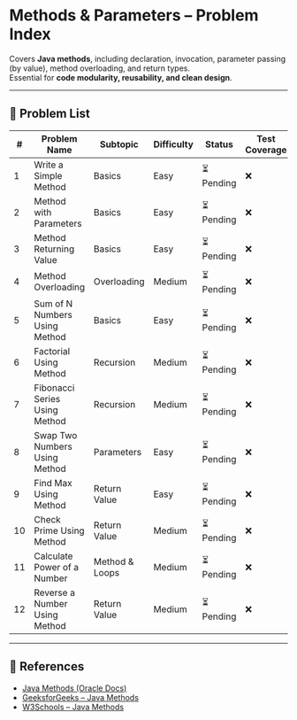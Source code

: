 # Methods & Parameters – Problem Index

Covers **Java methods**, including declaration, invocation, parameter passing (by value), method overloading, and return types.  
Essential for **code modularity, reusability, and clean design**.

---

## 📌 Problem List

| # | Problem Name | Subtopic | Difficulty | Status | Test Coverage |
|---|--------------|----------|------------|--------|---------------|
| 1 | Write a Simple Method | Basics | Easy | ⏳ Pending | ❌ |
| 2 | Method with Parameters | Basics | Easy | ⏳ Pending | ❌ |
| 3 | Method Returning Value | Basics | Easy | ⏳ Pending | ❌ |
| 4 | Method Overloading | Overloading | Medium | ⏳ Pending | ❌ |
| 5 | Sum of N Numbers Using Method | Basics | Easy | ⏳ Pending | ❌ |
| 6 | Factorial Using Method | Recursion | Medium | ⏳ Pending | ❌ |
| 7 | Fibonacci Series Using Method | Recursion | Medium | ⏳ Pending | ❌ |
| 8 | Swap Two Numbers Using Method | Parameters | Easy | ⏳ Pending | ❌ |
| 9 | Find Max Using Method | Return Value | Easy | ⏳ Pending | ❌ |
| 10 | Check Prime Using Method | Return Value | Medium | ⏳ Pending | ❌ |
| 11 | Calculate Power of a Number | Method & Loops | Medium | ⏳ Pending | ❌ |
| 12 | Reverse a Number Using Method | Return Value | Medium | ⏳ Pending | ❌ |

---

## 🔗 References

- [Java Methods (Oracle Docs)](https://docs.oracle.com/javase/tutorial/java/javaOO/methods.html)
- [GeeksforGeeks – Java Methods](https://www.geeksforgeeks.org/methods-in-java/)
- [W3Schools – Java Methods](https://www.w3schools.com/java/java_methods.asp)
